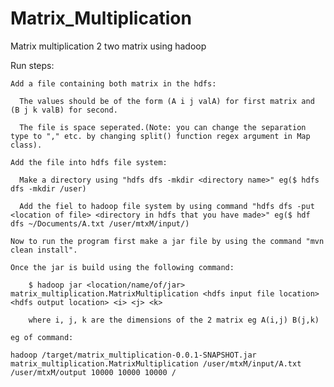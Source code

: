 # Matrix_Multiplication
Matrix multiplication 2 two matrix using hadoop 

Run steps:

    Add a file containing both matrix in the hdfs: 

      The values should be of the form (A i j valA) for first matrix and (B j k valB) for second. 
  
      The file is space seperated.(Note: you can change the separation type to "," etc. by changing split() function regex argument in Map class). 
  
    Add the file into hdfs file system: 
  
      Make a directory using "hdfs dfs -mkdir <directory name>" eg($ hdfs dfs -mkdir /user) 
    
      Add the fiel to hadoop file system by using command "hdfs dfs -put <location of file> <directory in hdfs that you have made>" eg($ hdf dfs ~/Documents/A.txt /user/mtxM/input/) 

    Now to run the program first make a jar file by using the command "mvn clean install". 

    Once the jar is build using the following command: 

        $ hadoop jar <location/name/of/jar> matrix_multiplication.MatrixMultiplication <hdfs input file location> <hdfs output location> <i> <j> <k> 
  
        where i, j, k are the dimensions of the 2 matrix eg A(i,j) B(j,k)

    eg of command: 

    hadoop /target/matrix_multiplication-0.0.1-SNAPSHOT.jar matrix_multiplication.MatrixMultiplication /user/mtxM/input/A.txt /user/mtxM/output 10000 10000 10000 /


